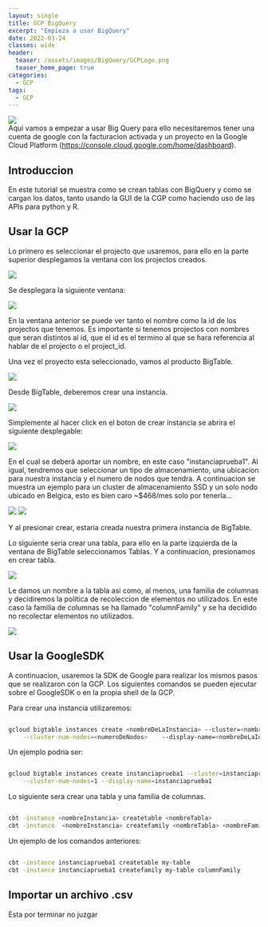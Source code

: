 ```yaml
---
layout: single
title: GCP BigQuery
excerpt: "Empieza a usar BigQuery"
date: 2022-03-24
classes: wide
header:
  teaser: /assets/images/BigQuery/GCPLogo.png
  teaser_home_page: true
categories:
  - GCP
tags:  
  - GCP
---
```


![](/assets/images/BigTable/BigQUeryLogo.png)
<br>
Aqui vamos a empezar a usar Big Query para ello necesitaremos tener una cuenta de google con la facturacion activada y un proyecto en la Google Cloud Platform (https://console.cloud.google.com/home/dashboard).
##  Introduccion

En este tutorial se muestra como se crean tablas con BigQuery y como se cargan los datos, tanto usando la GUI de la CGP como haciendo uso de las APIs para python y R. 

## Usar la GCP

Lo primero es seleccionar el projecto que usaremos, para ello en la parte superior desplegamos la ventana con los projectos creados.

![](/assets/images/BigTable/bt1.png)

Se desplegara la siguiente ventana:

![](/assets/images/BigTable/bt2.png)

En la ventana anterior se puede ver tanto el nombre como la id de los projectos que tenemos. Es importante si tenemos projectos con nombres que seran distintos al id, que el id es el termino al que se hara referencia al hablar de el projecto o el project_id.

Una vez el proyecto esta seleccionado, vamos al producto BigTable.

![](/assets/images/BigTable/bt3.png)

Desde BigTable, deberemos crear una instancia.

![](/assets/images/BigTable/bt4.png)

Simplemente al hacer click en el boton de crear instancia se abrira el siguiente desplegable:

![](/assets/images/BigTable/bt5.png)

En el cual se deberá aportar un nombre, en este caso "instanciaprueba1". Al igual, tendremos que seleccionar un tipo de almacenamiento, una ubicacion para nuestra instancia y el numero de nodos que tendra.
A continuacion se muestra un ejemplo para un cluster de almacenamiento SSD y un solo nodo ubicado en Belgica, esto es bien caro ~$468/mes solo por tenerla...

![](/assets/images/BigTable/bt6.png)
![](/assets/images/BigTable/bt7.png) 

Y al presionar crear, estaria creada nuestra primera instancia de BigTable.

Lo siguiente seria crear una tabla, para ello en la parte izquierda de la ventana de BigTable seleccionamos Tablas.
Y a continuacion, presionamos en crear tabla.

![](/assets/images/BigTable/bt8.png)

Le damos un nombre a la tabla asi como, al menos, una familia de columnas y decidiremos la politica de recoleccion de elementos no utilizados. En este caso la familia de columnas se ha llamado "columnFamily" y se ha decidido no recolectar elementos no utilizados.

![](/assets/images/BigTable/bt9.png)


## Usar la GoogleSDK

A continuacion, usaremos la SDK de Google para realizar los mismos pasos que se realizaron con la GCP. Los siguientes comandos se pueden ejecutar sobre el GoogleSDK o en la propia shell de la GCP.

Para crear una instancia utilizaremos:

```bash

gcloud bigtable instances create <nombreDeLaInstancia> --cluster=<nombreDelCluster> --cluster-zone=<region>  \
    --cluster-num-nodes=<numeroDeNodos>    --display-name=<nombreDeLaInstancia>

``` 

Un ejemplo podria ser:
```bash

gcloud bigtable instances create instanciaprueba1 --cluster=instanciaprueba1 --cluster-zone=europe-west1-c   \
    --cluster-num-nodes=1 --display-name=instanciaprueba1

```

Lo siguiente sera crear una tabla y una familia de columnas.

```bash

cbt -instance <nombreInstancia> createtable <nombreTabla>
cbt -instance  <nombreInstancia> createfamily <nombreTabla> <nombreFamiliaColumnas>

```
Un ejemplo de los comandos anteriores:

```bash

cbt -instance instanciaprueba1 createtable my-table
cbt -instance instanciaprueba1 createfamily my-table columnFamily

```


## Importar un archivo .csv



Esta por terminar no juzgar

